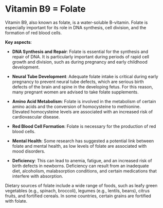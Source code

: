 # Vitamin B9 = Folate

Vitamin B9, also known as folate, is a water-soluble B-vitamin. Folate is especially important for its role in DNA synthesis, cell division, and the formation of red blood cells.

**Key aspects**:

* **DNA Synthesis and Repair**: Folate is essential for the synthesis and repair of DNA. It is particularly important during periods of rapid cell growth and division, such as during pregnancy and early childhood development.

* **Neural Tube Development**: Adequate folate intake is critical during early pregnancy to prevent neural tube defects, which are serious birth defects of the brain and spine in the developing fetus. For this reason, many pregnant women are advised to take folate supplements.

* **Amino Acid Metabolism**: Folate is involved in the metabolism of certain amino acids and the conversion of homocysteine to methionine. Elevated homocysteine levels are associated with an increased risk of cardiovascular disease.

* **Red Blood Cell Formation**: Folate is necessary for the production of red blood cells.

* **Mental Health**: Some research has suggested a potential link between folate and mental health, as low levels of folate are associated with mood disorders.

* **Deficiency**: This can lead to anemia, fatigue, and an increased risk of birth defects in newborns. Deficiency can result from an inadequate diet, alcoholism, malabsorption conditions, and certain medications that interfere with absorption. 
  
Dietary sources of folate include a wide range of foods, such as leafy green vegetables (e.g., spinach, broccoli), legumes (e.g., lentils, beans), citrus fruits, and fortified cereals. In some countries, certain grains are fortified with folate.
